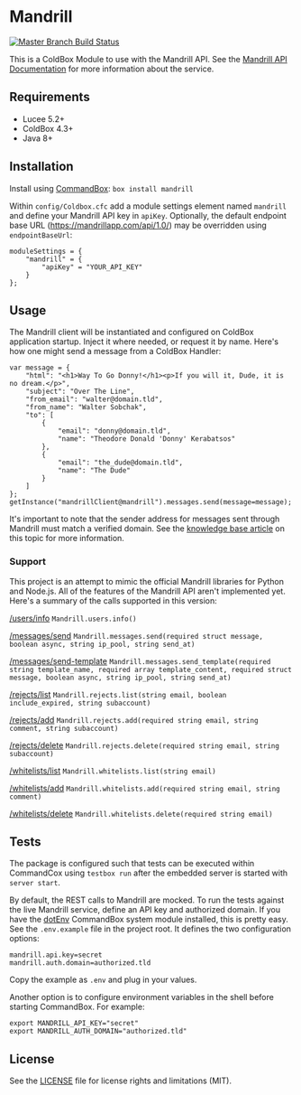 # Mandrill

[![Master Branch Build Status](https://img.shields.io/travis/ecivis/mandrill/master.svg?style=flat-square&label=master)](https://travis-ci.org/ecivis/mandrill)


This is a ColdBox Module to use with the Mandrill API. See the [Mandrill API Documentation](https://mandrillapp.com/api/docs/) for more information about the service.

## Requirements
- Lucee 5.2+
- ColdBox 4.3+
- Java 8+

## Installation

Install using [CommandBox](https://www.ortussolutions.com/products/commandbox):
`box install mandrill`

Within `config/Coldbox.cfc` add a module settings element named `mandrill` and define your Mandrill API key in `apiKey`. Optionally, the default endpoint base URL (https://mandrillapp.com/api/1.0/) may be overridden using `endpointBaseUrl`:
```
moduleSettings = {
    "mandrill" = {
        "apiKey" = "YOUR_API_KEY"
    }
};
```

## Usage

The Mandrill client will be instantiated and configured on ColdBox application startup. Inject it where needed, or request it by name. Here's how one might send a message from a ColdBox Handler:
```
var message = {
    "html": "<h1>Way To Go Donny!</h1><p>If you will it, Dude, it is no dream.</p>",
    "subject": "Over The Line",
    "from_email": "walter@domain.tld",
    "from_name": "Walter Sobchak",
    "to": [
        {
            "email": "donny@domain.tld",
            "name": "Theodore Donald 'Donny' Kerabatsos"
        },
        {
            "email": "the_dude@domain.tld",
            "name": "The Dude"
        }
    ]
};
getInstance("mandrillClient@mandrill").messages.send(message=message);
```

It's important to note that the sender address for messages sent through Mandrill must match a verified domain. See the [knowledge base article](https://mandrill.zendesk.com/hc/en-us/articles/205582247-About-Domain-Verification) on this topic for more information.

### Support

This project is an attempt to mimic the official Mandrill libraries for Python and Node.js. All of the features of the Mandrill API aren't implemented yet. Here's a summary of the calls supported in this version:

[/users/info](https://mandrillapp.com/api/docs/users.JSON.html#method=info)
`Mandrill.users.info()`

[/messages/send](https://mandrillapp.com/api/docs/messages.JSON.html#method=send)
`Mandrill.messages.send(required struct message, boolean async, string ip_pool, string send_at)`

[/messages/send-template](https://mandrillapp.com/api/docs/messages.JSON.html#method=send-template)
`Mandrill.messages.send_template(required string template_name, required array template_content, required struct message, boolean async, string ip_pool, string send_at)`

[/rejects/list](https://mandrillapp.com/api/docs/rejects.JSON.html#method=list)
`Mandrill.rejects.list(string email, boolean include_expired, string subaccount)`

[/rejects/add](https://mandrillapp.com/api/docs/rejects.JSON.html#method=add)
`Mandrill.rejects.add(required string email, string comment, string subaccount)`

[/rejects/delete](https://mandrillapp.com/api/docs/rejects.JSON.html#method=delete)
`Mandrill.rejects.delete(required string email, string subaccount)`

[/whitelists/list](https://mandrillapp.com/api/docs/whitelists.JSON.html#method=list)
`Mandrill.whitelists.list(string email)`

[/whitelists/add](https://mandrillapp.com/api/docs/whitelists.JSON.html#method=add)
`Mandrill.whitelists.add(required string email, string comment)`

[/whitelists/delete](https://mandrillapp.com/api/docs/whitelists.JSON.html#method=delete)
`Mandrill.whitelists.delete(required string email)`


## Tests

The package is configured such that tests can be executed within CommandCox using `testbox run` after the embedded server is started with `server start`.

By default, the REST calls to Mandrill are mocked. To run the tests against the live Mandrill service, define an API key and authorized domain. If you have the [dotEnv](https://forgebox.io/view/commandbox-dotenv) CommandBox system module installed, this is pretty easy. See the `.env.example` file in the project root. It defines the two configuration options:
```
mandrill.api.key=secret
mandrill.auth.domain=authorized.tld
```
Copy the example as `.env` and plug in your values.

Another option is to configure environment variables in the shell before starting CommandBox. For example:
```
export MANDRILL_API_KEY="secret"
export MANDRILL_AUTH_DOMAIN="authorized.tld"
```


## License

See the [LICENSE](LICENSE.txt) file for license rights and limitations (MIT).
